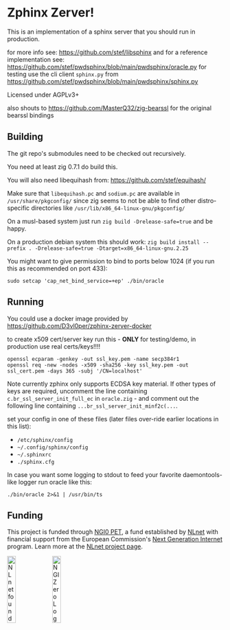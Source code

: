 # Zphinx Zerver!

This is an implementation of a sphinx server that you should run in production.

for more info see:
https://github.com/stef/libsphinx and for a reference implementation see:
https://github.com/stef/pwdsphinx/blob/main/pwdsphinx/oracle.py
for testing use the cli client `sphinx.py` from
https://github.com/stef/pwdsphinx/blob/main/pwdsphinx/sphinx.py

Licensed under AGPLv3+

also shouts to https://github.com/MasterQ32/zig-bearssl for the original bearssl bindings

## Building

The git repo's submodules need to be checked out recursively.

You need at least zig 0.7.1 do build this.

You will also need libequihash from: https://github.com/stef/equihash/

Make sure that `libequihash.pc` and `sodium.pc` are available in
`/usr/share/pkgconfig/` since zig seems to not be able to find other
distro-specific directories like `/usr/lib/x86_64-linux-gnu/pkgconfig/`

On a musl-based system just run `zig build -Drelease-safe=true` and be happy.

On a production debian system this should work: `zig build install --prefix . -Drelease-safe=true -Dtarget=x86_64-linux-gnu.2.25`

You might want to give permission to bind to ports below 1024 (if you run this
as recommended on port 433):
```
sudo setcap 'cap_net_bind_service=+ep' ./bin/oracle
```

## Running

You could use a docker image provided by
https://github.com/D3vl0per/zphinx-zerver-docker

to create x509 cert/server key run this - **ONLY** for testing/demo, in production use real certs/keys!!!!
```
openssl ecparam -genkey -out ssl_key.pem -name secp384r1
openssl req -new -nodes -x509 -sha256 -key ssl_key.pem -out ssl_cert.pem -days 365 -subj '/CN=localhost'
```
Note currently zphinx only supports ECDSA key material. If other types of keys
are required, uncomment the line containing `c.br_ssl_server_init_full_ec` in
`oracle.zig` - and comment out the following line containing
`...br_ssl_server_init_minf2c(...`.

set your config in one of these files (later files over-ride earlier locations
in this list):

 - `/etc/sphinx/config`
 - `~/.config/sphinx/config`
 - `~/.sphinxrc`
 - `./sphinx.cfg`

In case you want some logging to stdout to feed your favorite daemontools-like
logger run oracle like this:

```
./bin/oracle 2>&1 | /usr/bin/ts
```

## Funding

This project is funded through [NGI0 PET](https://nlnet.nl/PET), a fund
established by [NLnet](https://nlnet.nl) with financial support from the
European Commission's [Next Generation Internet](https://ngi.eu) program. Learn
more at the [NLnet project page](https://nlnet.nl/project/OpaqueSphinxServer).

[<img src="https://nlnet.nl/logo/banner.png" alt="NLnet foundation logo" width="20%" />](https://nlnet.nl)
[<img src="https://nlnet.nl/image/logos/NGI0_tag.svg" alt="NGI Zero Logo" width="20%" />](https://nlnet.nl/PET)

